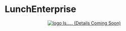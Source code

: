 # LunchEnterprise

<p align="center">
  <a href="https://xmcl.app" target="_blank">
    <img alt="logo" src="assets/imgs/Captura.png>
  </a>
</p>
<p align="center">
  Is..... (Details Coming Soon)
</p>



